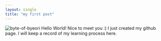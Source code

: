 ```yaml
---
layout: single
title: "my first post"
---
```


![byte-of-byeori]({{site.url}}\images\2025-01-04-first\IMG_5019.JPG)
Hello World!
Nice to meet you :)
I just created my github page.
I will keep a record of my learning process here.
